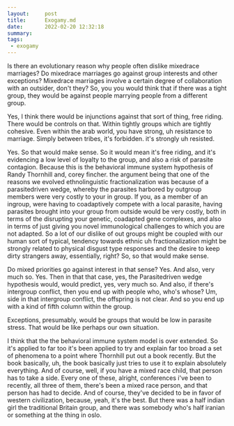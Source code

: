 ```yaml
---
layout:     post
title:      Exogamy.md
date:       2022-02-20 12:32:18
summary:    
tags:
 - exogamy
---
```


Is there an evolutionary reason why people often dislike mixedrace marriages? Do mixedrace marriages go against group interests and other exceptions? Mixedrace marriages involve a certain degree of collaboration with an outsider, don't they? So, you you would think that if there was a tight group, they would be against people marrying people from a different group.

Yes, I think there would be injunctions against that sort of thing, free riding. There would be controls on that. Within tightly groups which are tightly cohesive. Even within the arab world, you have strong, uh resistance to marriage. Simply between tribes, it's forbidden. it's strongly uh resisted.

Yes. So that would make sense. So it would mean it's free riding, and it's evidencing a low level of loyalty to the group, and also a risk of parasite contagion. Because this is the behavioral immune system hypothesis of Randy Thornhill and, corey fincher. the argument being that one of the reasons we evolved ethnolinguistic fractionalization was because of a parasitedriven wedge, whereby the parasites harbored by outgroup members were very costly to your in group. If you, as a member of an ingroup, were having to coadaptively compete with a local parasite, having parasites brought into your group from outside would be very costly, both in terms of the disrupting your genetic, coadapted gene complexes, and also in terms of just giving you novel immunological challenges to which you are not adapted. So a lot of our dislike of out groups might be coupled with our human sort of typical, tendency towards ethnic uh fractionalization might be strongly related to physical disgust type responses and the desire to keep dirty strangers away, essentially, right? So, so that would make sense. 

Do mixed priorities go against interest in that sense? Yes. And also, very much so. Yes. Then in that that case, yes, the Parasitedriven wedge hypothesis would, would predict, yes, very much so. And also, if there's intergroup conflict, then you end up with people who, who's whose? Um, side in that intergroup conflict, the offspring is not clear. And so you end up with a kind of fifth column within the group. 

Exceptions, presumably, would be groups that would be low in parasite stress. That would be like perhaps our own situation. 

I think that the the behavioral immune system model is over extended. So it's applied to far too it's been applied to try and explain far too broad a set of phenomena to a point where Thornhill put out a book recently. But the book basically, uh, the book basically just tries to use it to explain absolutely everything. And of course, well, if you have a mixed race child, that person has to take a side. Every one of these, alright, conferences i've been to recently, all three of them, there's been a mixed race person, and that person has had to decide. And of course, they've decided to be in favor of western civilization, because, yeah, it's the best. But there was a half indian girl the traditional Britain group, and there was somebody who's half iranian or something at the thing in oslo.